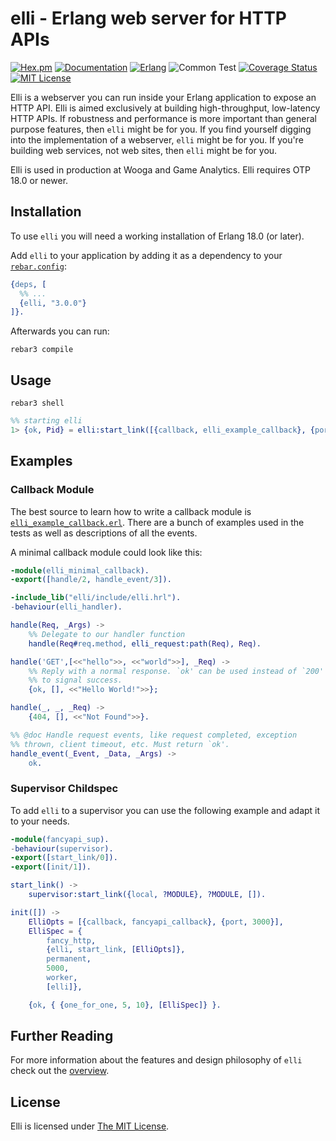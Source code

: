 # elli - Erlang web server for HTTP APIs

[![Hex.pm](https://img.shields.io/hexpm/v/elli.svg)](https://hex.pm/packages/elli)
[![Documentation](https://img.shields.io/badge/docs-edown-green.svg)](doc/README.md)
[![Erlang](https://img.shields.io/badge/erlang-%E2%89%A520.0-red.svg)](http://www.erlang.org/downloads)
![Common Test](https://github.com/elli-lib/elli/workflows/Common%20Test/badge.svg)
[![Coverage Status](https://coveralls.io/repos/github/elli-lib/elli/badge.svg?branch=develop)](https://coveralls.io/github/elli-lib/elli?branch=develop)
[![MIT License](https://img.shields.io/badge/license-MIT-blue.svg)](LICENSE)

Elli is a webserver you can run inside your Erlang application to
expose an HTTP API. Elli is aimed exclusively at building
high-throughput, low-latency HTTP APIs. If robustness and performance
is more important than general purpose features, then `elli` might be
for you. If you find yourself digging into the implementation of a
webserver, `elli` might be for you. If you're building web services,
not web sites, then `elli` might be for you.

Elli is used in production at Wooga and Game Analytics. Elli requires
OTP 18.0 or newer.

## Installation

To use `elli` you will need a working installation of Erlang 18.0 (or later).

Add `elli` to your application by adding it as a dependency to your
[`rebar.config`](http://www.rebar3.org/docs/configuration):

```erlang
{deps, [
  %% ...
  {elli, "3.0.0"}
]}.
```

Afterwards you can run:

```console
rebar3 compile
```

## Usage

```console
rebar3 shell
```

```erlang
%% starting elli
1> {ok, Pid} = elli:start_link([{callback, elli_example_callback}, {port, 3000}]).
```

## Examples

### Callback Module

The best source to learn how to write a callback module
is [`elli_example_callback.erl`](elli_example_callback.html). There are a bunch
of examples used in the tests as well as descriptions of all the events.

A minimal callback module could look like this:

```erlang
-module(elli_minimal_callback).
-export([handle/2, handle_event/3]).

-include_lib("elli/include/elli.hrl").
-behaviour(elli_handler).

handle(Req, _Args) ->
    %% Delegate to our handler function
    handle(Req#req.method, elli_request:path(Req), Req).

handle('GET',[<<"hello">>, <<"world">>], _Req) ->
    %% Reply with a normal response. `ok' can be used instead of `200'
    %% to signal success.
    {ok, [], <<"Hello World!">>};

handle(_, _, _Req) ->
    {404, [], <<"Not Found">>}.

%% @doc Handle request events, like request completed, exception
%% thrown, client timeout, etc. Must return `ok'.
handle_event(_Event, _Data, _Args) ->
    ok.
```

### Supervisor Childspec

To add `elli` to a supervisor you can use the following example and adapt it to
your needs.

```erlang
-module(fancyapi_sup).
-behaviour(supervisor).
-export([start_link/0]).
-export([init/1]).

start_link() ->
    supervisor:start_link({local, ?MODULE}, ?MODULE, []).

init([]) ->
    ElliOpts = [{callback, fancyapi_callback}, {port, 3000}],
    ElliSpec = {
        fancy_http,
        {elli, start_link, [ElliOpts]},
        permanent,
        5000,
        worker,
        [elli]},

    {ok, { {one_for_one, 5, 10}, [ElliSpec]} }.
```

## Further Reading

For more information about the features and design philosophy of `elli` check
out the [overview](doc/README.md).

## License

Elli is licensed under [The MIT License](LICENSE).
